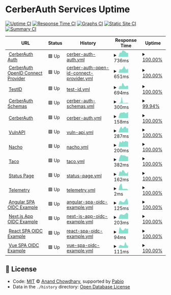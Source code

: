 # CerberAuth Services Uptime

[![Uptime CI](https://github.com/cerberauth/upptime/workflows/Uptime%20CI/badge.svg)](https://github.com/cerberauth/upptime/actions?query=workflow%3A%22Uptime+CI%22)
[![Response Time CI](https://github.com/cerberauth/upptime/workflows/Response%20Time%20CI/badge.svg)](https://github.com/cerberauth/upptime/actions?query=workflow%3A%22Response+Time+CI%22)
[![Graphs CI](https://github.com/cerberauth/upptime/workflows/Graphs%20CI/badge.svg)](https://github.com/cerberauth/upptime/actions?query=workflow%3A%22Graphs+CI%22)
[![Static Site CI](https://github.com/cerberauth/upptime/workflows/Static%20Site%20CI/badge.svg)](https://github.com/cerberauth/upptime/actions?query=workflow%3A%22Static+Site+CI%22)
[![Summary CI](https://github.com/cerberauth/upptime/workflows/Summary%20CI/badge.svg)](https://github.com/cerberauth/upptime/actions?query=workflow%3A%22Summary+CI%22)

<!--start: status pages-->
<!-- This summary is generated by Upptime (https://github.com/upptime/upptime) -->
<!-- Do not edit this manually, your changes will be overwritten -->
<!-- prettier-ignore -->
| URL | Status | History | Response Time | Uptime |
| --- | ------ | ------- | ------------- | ------ |
| <img alt="" src="https://icons.duckduckgo.com/ip3/auth.cerberauth.com.ico" height="13"> [CerberAuth Auth](https://auth.cerberauth.com/health/ready) | 🟩 Up | [cerber-auth-auth.yml](https://github.com/cerberauth/upptime/commits/HEAD/history/cerber-auth-auth.yml) | <details><summary><img alt="Response time graph" src="./graphs/cerber-auth-auth/response-time-week.png" height="20"> 736ms</summary><br><a href="https://status.cerberauth.com/history/cerber-auth-auth"><img alt="Response time 818" src="https://img.shields.io/endpoint?url=https%3A%2F%2Fraw.githubusercontent.com%2Fcerberauth%2Fupptime%2FHEAD%2Fapi%2Fcerber-auth-auth%2Fresponse-time.json"></a><br><a href="https://status.cerberauth.com/history/cerber-auth-auth"><img alt="24-hour response time 592" src="https://img.shields.io/endpoint?url=https%3A%2F%2Fraw.githubusercontent.com%2Fcerberauth%2Fupptime%2FHEAD%2Fapi%2Fcerber-auth-auth%2Fresponse-time-day.json"></a><br><a href="https://status.cerberauth.com/history/cerber-auth-auth"><img alt="7-day response time 736" src="https://img.shields.io/endpoint?url=https%3A%2F%2Fraw.githubusercontent.com%2Fcerberauth%2Fupptime%2FHEAD%2Fapi%2Fcerber-auth-auth%2Fresponse-time-week.json"></a><br><a href="https://status.cerberauth.com/history/cerber-auth-auth"><img alt="30-day response time 844" src="https://img.shields.io/endpoint?url=https%3A%2F%2Fraw.githubusercontent.com%2Fcerberauth%2Fupptime%2FHEAD%2Fapi%2Fcerber-auth-auth%2Fresponse-time-month.json"></a><br><a href="https://status.cerberauth.com/history/cerber-auth-auth"><img alt="1-year response time 818" src="https://img.shields.io/endpoint?url=https%3A%2F%2Fraw.githubusercontent.com%2Fcerberauth%2Fupptime%2FHEAD%2Fapi%2Fcerber-auth-auth%2Fresponse-time-year.json"></a></details> | <details><summary><a href="https://status.cerberauth.com/history/cerber-auth-auth">100.00%</a></summary><a href="https://status.cerberauth.com/history/cerber-auth-auth"><img alt="All-time uptime 99.81%" src="https://img.shields.io/endpoint?url=https%3A%2F%2Fraw.githubusercontent.com%2Fcerberauth%2Fupptime%2FHEAD%2Fapi%2Fcerber-auth-auth%2Fuptime.json"></a><br><a href="https://status.cerberauth.com/history/cerber-auth-auth"><img alt="24-hour uptime 100.00%" src="https://img.shields.io/endpoint?url=https%3A%2F%2Fraw.githubusercontent.com%2Fcerberauth%2Fupptime%2FHEAD%2Fapi%2Fcerber-auth-auth%2Fuptime-day.json"></a><br><a href="https://status.cerberauth.com/history/cerber-auth-auth"><img alt="7-day uptime 100.00%" src="https://img.shields.io/endpoint?url=https%3A%2F%2Fraw.githubusercontent.com%2Fcerberauth%2Fupptime%2FHEAD%2Fapi%2Fcerber-auth-auth%2Fuptime-week.json"></a><br><a href="https://status.cerberauth.com/history/cerber-auth-auth"><img alt="30-day uptime 99.67%" src="https://img.shields.io/endpoint?url=https%3A%2F%2Fraw.githubusercontent.com%2Fcerberauth%2Fupptime%2FHEAD%2Fapi%2Fcerber-auth-auth%2Fuptime-month.json"></a><br><a href="https://status.cerberauth.com/history/cerber-auth-auth"><img alt="1-year uptime 99.81%" src="https://img.shields.io/endpoint?url=https%3A%2F%2Fraw.githubusercontent.com%2Fcerberauth%2Fupptime%2FHEAD%2Fapi%2Fcerber-auth-auth%2Fuptime-year.json"></a></details>
| <img alt="" src="https://icons.duckduckgo.com/ip3/oauth.cerberauth.com.ico" height="13"> [CerberAuth OpenID Connect Provider](https://oauth.cerberauth.com/health/ready) | 🟩 Up | [cerber-auth-open-id-connect-provider.yml](https://github.com/cerberauth/upptime/commits/HEAD/history/cerber-auth-open-id-connect-provider.yml) | <details><summary><img alt="Response time graph" src="./graphs/cerber-auth-open-id-connect-provider/response-time-week.png" height="20"> 651ms</summary><br><a href="https://status.cerberauth.com/history/cerber-auth-open-id-connect-provider"><img alt="Response time 747" src="https://img.shields.io/endpoint?url=https%3A%2F%2Fraw.githubusercontent.com%2Fcerberauth%2Fupptime%2FHEAD%2Fapi%2Fcerber-auth-open-id-connect-provider%2Fresponse-time.json"></a><br><a href="https://status.cerberauth.com/history/cerber-auth-open-id-connect-provider"><img alt="24-hour response time 595" src="https://img.shields.io/endpoint?url=https%3A%2F%2Fraw.githubusercontent.com%2Fcerberauth%2Fupptime%2FHEAD%2Fapi%2Fcerber-auth-open-id-connect-provider%2Fresponse-time-day.json"></a><br><a href="https://status.cerberauth.com/history/cerber-auth-open-id-connect-provider"><img alt="7-day response time 651" src="https://img.shields.io/endpoint?url=https%3A%2F%2Fraw.githubusercontent.com%2Fcerberauth%2Fupptime%2FHEAD%2Fapi%2Fcerber-auth-open-id-connect-provider%2Fresponse-time-week.json"></a><br><a href="https://status.cerberauth.com/history/cerber-auth-open-id-connect-provider"><img alt="30-day response time 727" src="https://img.shields.io/endpoint?url=https%3A%2F%2Fraw.githubusercontent.com%2Fcerberauth%2Fupptime%2FHEAD%2Fapi%2Fcerber-auth-open-id-connect-provider%2Fresponse-time-month.json"></a><br><a href="https://status.cerberauth.com/history/cerber-auth-open-id-connect-provider"><img alt="1-year response time 747" src="https://img.shields.io/endpoint?url=https%3A%2F%2Fraw.githubusercontent.com%2Fcerberauth%2Fupptime%2FHEAD%2Fapi%2Fcerber-auth-open-id-connect-provider%2Fresponse-time-year.json"></a></details> | <details><summary><a href="https://status.cerberauth.com/history/cerber-auth-open-id-connect-provider">100.00%</a></summary><a href="https://status.cerberauth.com/history/cerber-auth-open-id-connect-provider"><img alt="All-time uptime 99.82%" src="https://img.shields.io/endpoint?url=https%3A%2F%2Fraw.githubusercontent.com%2Fcerberauth%2Fupptime%2FHEAD%2Fapi%2Fcerber-auth-open-id-connect-provider%2Fuptime.json"></a><br><a href="https://status.cerberauth.com/history/cerber-auth-open-id-connect-provider"><img alt="24-hour uptime 100.00%" src="https://img.shields.io/endpoint?url=https%3A%2F%2Fraw.githubusercontent.com%2Fcerberauth%2Fupptime%2FHEAD%2Fapi%2Fcerber-auth-open-id-connect-provider%2Fuptime-day.json"></a><br><a href="https://status.cerberauth.com/history/cerber-auth-open-id-connect-provider"><img alt="7-day uptime 100.00%" src="https://img.shields.io/endpoint?url=https%3A%2F%2Fraw.githubusercontent.com%2Fcerberauth%2Fupptime%2FHEAD%2Fapi%2Fcerber-auth-open-id-connect-provider%2Fuptime-week.json"></a><br><a href="https://status.cerberauth.com/history/cerber-auth-open-id-connect-provider"><img alt="30-day uptime 99.67%" src="https://img.shields.io/endpoint?url=https%3A%2F%2Fraw.githubusercontent.com%2Fcerberauth%2Fupptime%2FHEAD%2Fapi%2Fcerber-auth-open-id-connect-provider%2Fuptime-month.json"></a><br><a href="https://status.cerberauth.com/history/cerber-auth-open-id-connect-provider"><img alt="1-year uptime 99.82%" src="https://img.shields.io/endpoint?url=https%3A%2F%2Fraw.githubusercontent.com%2Fcerberauth%2Fupptime%2FHEAD%2Fapi%2Fcerber-auth-open-id-connect-provider%2Fuptime-year.json"></a></details>
| <img alt="" src="https://icons.duckduckgo.com/ip3/testid.cerberauth.com.ico" height="13"> [TestID](https://testid.cerberauth.com/health/ready) | 🟩 Up | [test-id.yml](https://github.com/cerberauth/upptime/commits/HEAD/history/test-id.yml) | <details><summary><img alt="Response time graph" src="./graphs/test-id/response-time-week.png" height="20"> 694ms</summary><br><a href="https://status.cerberauth.com/history/test-id"><img alt="Response time 780" src="https://img.shields.io/endpoint?url=https%3A%2F%2Fraw.githubusercontent.com%2Fcerberauth%2Fupptime%2FHEAD%2Fapi%2Ftest-id%2Fresponse-time.json"></a><br><a href="https://status.cerberauth.com/history/test-id"><img alt="24-hour response time 815" src="https://img.shields.io/endpoint?url=https%3A%2F%2Fraw.githubusercontent.com%2Fcerberauth%2Fupptime%2FHEAD%2Fapi%2Ftest-id%2Fresponse-time-day.json"></a><br><a href="https://status.cerberauth.com/history/test-id"><img alt="7-day response time 694" src="https://img.shields.io/endpoint?url=https%3A%2F%2Fraw.githubusercontent.com%2Fcerberauth%2Fupptime%2FHEAD%2Fapi%2Ftest-id%2Fresponse-time-week.json"></a><br><a href="https://status.cerberauth.com/history/test-id"><img alt="30-day response time 787" src="https://img.shields.io/endpoint?url=https%3A%2F%2Fraw.githubusercontent.com%2Fcerberauth%2Fupptime%2FHEAD%2Fapi%2Ftest-id%2Fresponse-time-month.json"></a><br><a href="https://status.cerberauth.com/history/test-id"><img alt="1-year response time 780" src="https://img.shields.io/endpoint?url=https%3A%2F%2Fraw.githubusercontent.com%2Fcerberauth%2Fupptime%2FHEAD%2Fapi%2Ftest-id%2Fresponse-time-year.json"></a></details> | <details><summary><a href="https://status.cerberauth.com/history/test-id">100.00%</a></summary><a href="https://status.cerberauth.com/history/test-id"><img alt="All-time uptime 99.99%" src="https://img.shields.io/endpoint?url=https%3A%2F%2Fraw.githubusercontent.com%2Fcerberauth%2Fupptime%2FHEAD%2Fapi%2Ftest-id%2Fuptime.json"></a><br><a href="https://status.cerberauth.com/history/test-id"><img alt="24-hour uptime 100.00%" src="https://img.shields.io/endpoint?url=https%3A%2F%2Fraw.githubusercontent.com%2Fcerberauth%2Fupptime%2FHEAD%2Fapi%2Ftest-id%2Fuptime-day.json"></a><br><a href="https://status.cerberauth.com/history/test-id"><img alt="7-day uptime 100.00%" src="https://img.shields.io/endpoint?url=https%3A%2F%2Fraw.githubusercontent.com%2Fcerberauth%2Fupptime%2FHEAD%2Fapi%2Ftest-id%2Fuptime-week.json"></a><br><a href="https://status.cerberauth.com/history/test-id"><img alt="30-day uptime 99.99%" src="https://img.shields.io/endpoint?url=https%3A%2F%2Fraw.githubusercontent.com%2Fcerberauth%2Fupptime%2FHEAD%2Fapi%2Ftest-id%2Fuptime-month.json"></a><br><a href="https://status.cerberauth.com/history/test-id"><img alt="1-year uptime 99.99%" src="https://img.shields.io/endpoint?url=https%3A%2F%2Fraw.githubusercontent.com%2Fcerberauth%2Fupptime%2FHEAD%2Fapi%2Ftest-id%2Fuptime-year.json"></a></details>
| <img alt="" src="https://icons.duckduckgo.com/ip3/schemas.cerberauth.com.ico" height="13"> [CerberAuth Schemas](https://schemas.cerberauth.com) | 🟩 Up | [cerber-auth-schemas.yml](https://github.com/cerberauth/upptime/commits/HEAD/history/cerber-auth-schemas.yml) | <details><summary><img alt="Response time graph" src="./graphs/cerber-auth-schemas/response-time-week.png" height="20"> 300ms</summary><br><a href="https://status.cerberauth.com/history/cerber-auth-schemas"><img alt="Response time 529" src="https://img.shields.io/endpoint?url=https%3A%2F%2Fraw.githubusercontent.com%2Fcerberauth%2Fupptime%2FHEAD%2Fapi%2Fcerber-auth-schemas%2Fresponse-time.json"></a><br><a href="https://status.cerberauth.com/history/cerber-auth-schemas"><img alt="24-hour response time 124" src="https://img.shields.io/endpoint?url=https%3A%2F%2Fraw.githubusercontent.com%2Fcerberauth%2Fupptime%2FHEAD%2Fapi%2Fcerber-auth-schemas%2Fresponse-time-day.json"></a><br><a href="https://status.cerberauth.com/history/cerber-auth-schemas"><img alt="7-day response time 300" src="https://img.shields.io/endpoint?url=https%3A%2F%2Fraw.githubusercontent.com%2Fcerberauth%2Fupptime%2FHEAD%2Fapi%2Fcerber-auth-schemas%2Fresponse-time-week.json"></a><br><a href="https://status.cerberauth.com/history/cerber-auth-schemas"><img alt="30-day response time 196" src="https://img.shields.io/endpoint?url=https%3A%2F%2Fraw.githubusercontent.com%2Fcerberauth%2Fupptime%2FHEAD%2Fapi%2Fcerber-auth-schemas%2Fresponse-time-month.json"></a><br><a href="https://status.cerberauth.com/history/cerber-auth-schemas"><img alt="1-year response time 529" src="https://img.shields.io/endpoint?url=https%3A%2F%2Fraw.githubusercontent.com%2Fcerberauth%2Fupptime%2FHEAD%2Fapi%2Fcerber-auth-schemas%2Fresponse-time-year.json"></a></details> | <details><summary><a href="https://status.cerberauth.com/history/cerber-auth-schemas">99.94%</a></summary><a href="https://status.cerberauth.com/history/cerber-auth-schemas"><img alt="All-time uptime 99.98%" src="https://img.shields.io/endpoint?url=https%3A%2F%2Fraw.githubusercontent.com%2Fcerberauth%2Fupptime%2FHEAD%2Fapi%2Fcerber-auth-schemas%2Fuptime.json"></a><br><a href="https://status.cerberauth.com/history/cerber-auth-schemas"><img alt="24-hour uptime 100.00%" src="https://img.shields.io/endpoint?url=https%3A%2F%2Fraw.githubusercontent.com%2Fcerberauth%2Fupptime%2FHEAD%2Fapi%2Fcerber-auth-schemas%2Fuptime-day.json"></a><br><a href="https://status.cerberauth.com/history/cerber-auth-schemas"><img alt="7-day uptime 99.94%" src="https://img.shields.io/endpoint?url=https%3A%2F%2Fraw.githubusercontent.com%2Fcerberauth%2Fupptime%2FHEAD%2Fapi%2Fcerber-auth-schemas%2Fuptime-week.json"></a><br><a href="https://status.cerberauth.com/history/cerber-auth-schemas"><img alt="30-day uptime 99.99%" src="https://img.shields.io/endpoint?url=https%3A%2F%2Fraw.githubusercontent.com%2Fcerberauth%2Fupptime%2FHEAD%2Fapi%2Fcerber-auth-schemas%2Fuptime-month.json"></a><br><a href="https://status.cerberauth.com/history/cerber-auth-schemas"><img alt="1-year uptime 99.98%" src="https://img.shields.io/endpoint?url=https%3A%2F%2Fraw.githubusercontent.com%2Fcerberauth%2Fupptime%2FHEAD%2Fapi%2Fcerber-auth-schemas%2Fuptime-year.json"></a></details>
| <img alt="" src="https://icons.duckduckgo.com/ip3/www.cerberauth.com.ico" height="13"> [CerberAuth](https://www.cerberauth.com) | 🟩 Up | [cerber-auth.yml](https://github.com/cerberauth/upptime/commits/HEAD/history/cerber-auth.yml) | <details><summary><img alt="Response time graph" src="./graphs/cerber-auth/response-time-week.png" height="20"> 158ms</summary><br><a href="https://status.cerberauth.com/history/cerber-auth"><img alt="Response time 206" src="https://img.shields.io/endpoint?url=https%3A%2F%2Fraw.githubusercontent.com%2Fcerberauth%2Fupptime%2FHEAD%2Fapi%2Fcerber-auth%2Fresponse-time.json"></a><br><a href="https://status.cerberauth.com/history/cerber-auth"><img alt="24-hour response time 183" src="https://img.shields.io/endpoint?url=https%3A%2F%2Fraw.githubusercontent.com%2Fcerberauth%2Fupptime%2FHEAD%2Fapi%2Fcerber-auth%2Fresponse-time-day.json"></a><br><a href="https://status.cerberauth.com/history/cerber-auth"><img alt="7-day response time 158" src="https://img.shields.io/endpoint?url=https%3A%2F%2Fraw.githubusercontent.com%2Fcerberauth%2Fupptime%2FHEAD%2Fapi%2Fcerber-auth%2Fresponse-time-week.json"></a><br><a href="https://status.cerberauth.com/history/cerber-auth"><img alt="30-day response time 161" src="https://img.shields.io/endpoint?url=https%3A%2F%2Fraw.githubusercontent.com%2Fcerberauth%2Fupptime%2FHEAD%2Fapi%2Fcerber-auth%2Fresponse-time-month.json"></a><br><a href="https://status.cerberauth.com/history/cerber-auth"><img alt="1-year response time 206" src="https://img.shields.io/endpoint?url=https%3A%2F%2Fraw.githubusercontent.com%2Fcerberauth%2Fupptime%2FHEAD%2Fapi%2Fcerber-auth%2Fresponse-time-year.json"></a></details> | <details><summary><a href="https://status.cerberauth.com/history/cerber-auth">100.00%</a></summary><a href="https://status.cerberauth.com/history/cerber-auth"><img alt="All-time uptime 100.00%" src="https://img.shields.io/endpoint?url=https%3A%2F%2Fraw.githubusercontent.com%2Fcerberauth%2Fupptime%2FHEAD%2Fapi%2Fcerber-auth%2Fuptime.json"></a><br><a href="https://status.cerberauth.com/history/cerber-auth"><img alt="24-hour uptime 100.00%" src="https://img.shields.io/endpoint?url=https%3A%2F%2Fraw.githubusercontent.com%2Fcerberauth%2Fupptime%2FHEAD%2Fapi%2Fcerber-auth%2Fuptime-day.json"></a><br><a href="https://status.cerberauth.com/history/cerber-auth"><img alt="7-day uptime 100.00%" src="https://img.shields.io/endpoint?url=https%3A%2F%2Fraw.githubusercontent.com%2Fcerberauth%2Fupptime%2FHEAD%2Fapi%2Fcerber-auth%2Fuptime-week.json"></a><br><a href="https://status.cerberauth.com/history/cerber-auth"><img alt="30-day uptime 100.00%" src="https://img.shields.io/endpoint?url=https%3A%2F%2Fraw.githubusercontent.com%2Fcerberauth%2Fupptime%2FHEAD%2Fapi%2Fcerber-auth%2Fuptime-month.json"></a><br><a href="https://status.cerberauth.com/history/cerber-auth"><img alt="1-year uptime 100.00%" src="https://img.shields.io/endpoint?url=https%3A%2F%2Fraw.githubusercontent.com%2Fcerberauth%2Fupptime%2FHEAD%2Fapi%2Fcerber-auth%2Fuptime-year.json"></a></details>
| <img alt="" src="https://icons.duckduckgo.com/ip3/vulnapi.cerberauth.com.ico" height="13"> [VulnAPI](https://vulnapi.cerberauth.com) | 🟩 Up | [vuln-api.yml](https://github.com/cerberauth/upptime/commits/HEAD/history/vuln-api.yml) | <details><summary><img alt="Response time graph" src="./graphs/vuln-api/response-time-week.png" height="20"> 287ms</summary><br><a href="https://status.cerberauth.com/history/vuln-api"><img alt="Response time 286" src="https://img.shields.io/endpoint?url=https%3A%2F%2Fraw.githubusercontent.com%2Fcerberauth%2Fupptime%2FHEAD%2Fapi%2Fvuln-api%2Fresponse-time.json"></a><br><a href="https://status.cerberauth.com/history/vuln-api"><img alt="24-hour response time 233" src="https://img.shields.io/endpoint?url=https%3A%2F%2Fraw.githubusercontent.com%2Fcerberauth%2Fupptime%2FHEAD%2Fapi%2Fvuln-api%2Fresponse-time-day.json"></a><br><a href="https://status.cerberauth.com/history/vuln-api"><img alt="7-day response time 287" src="https://img.shields.io/endpoint?url=https%3A%2F%2Fraw.githubusercontent.com%2Fcerberauth%2Fupptime%2FHEAD%2Fapi%2Fvuln-api%2Fresponse-time-week.json"></a><br><a href="https://status.cerberauth.com/history/vuln-api"><img alt="30-day response time 284" src="https://img.shields.io/endpoint?url=https%3A%2F%2Fraw.githubusercontent.com%2Fcerberauth%2Fupptime%2FHEAD%2Fapi%2Fvuln-api%2Fresponse-time-month.json"></a><br><a href="https://status.cerberauth.com/history/vuln-api"><img alt="1-year response time 286" src="https://img.shields.io/endpoint?url=https%3A%2F%2Fraw.githubusercontent.com%2Fcerberauth%2Fupptime%2FHEAD%2Fapi%2Fvuln-api%2Fresponse-time-year.json"></a></details> | <details><summary><a href="https://status.cerberauth.com/history/vuln-api">100.00%</a></summary><a href="https://status.cerberauth.com/history/vuln-api"><img alt="All-time uptime 100.00%" src="https://img.shields.io/endpoint?url=https%3A%2F%2Fraw.githubusercontent.com%2Fcerberauth%2Fupptime%2FHEAD%2Fapi%2Fvuln-api%2Fuptime.json"></a><br><a href="https://status.cerberauth.com/history/vuln-api"><img alt="24-hour uptime 100.00%" src="https://img.shields.io/endpoint?url=https%3A%2F%2Fraw.githubusercontent.com%2Fcerberauth%2Fupptime%2FHEAD%2Fapi%2Fvuln-api%2Fuptime-day.json"></a><br><a href="https://status.cerberauth.com/history/vuln-api"><img alt="7-day uptime 100.00%" src="https://img.shields.io/endpoint?url=https%3A%2F%2Fraw.githubusercontent.com%2Fcerberauth%2Fupptime%2FHEAD%2Fapi%2Fvuln-api%2Fuptime-week.json"></a><br><a href="https://status.cerberauth.com/history/vuln-api"><img alt="30-day uptime 100.00%" src="https://img.shields.io/endpoint?url=https%3A%2F%2Fraw.githubusercontent.com%2Fcerberauth%2Fupptime%2FHEAD%2Fapi%2Fvuln-api%2Fuptime-month.json"></a><br><a href="https://status.cerberauth.com/history/vuln-api"><img alt="1-year uptime 100.00%" src="https://img.shields.io/endpoint?url=https%3A%2F%2Fraw.githubusercontent.com%2Fcerberauth%2Fupptime%2FHEAD%2Fapi%2Fvuln-api%2Fuptime-year.json"></a></details>
| <img alt="" src="https://icons.duckduckgo.com/ip3/nacho.cerberauth.com.ico" height="13"> [Nacho](https://nacho.cerberauth.com) | 🟩 Up | [nacho.yml](https://github.com/cerberauth/upptime/commits/HEAD/history/nacho.yml) | <details><summary><img alt="Response time graph" src="./graphs/nacho/response-time-week.png" height="20"> 200ms</summary><br><a href="https://status.cerberauth.com/history/nacho"><img alt="Response time 249" src="https://img.shields.io/endpoint?url=https%3A%2F%2Fraw.githubusercontent.com%2Fcerberauth%2Fupptime%2FHEAD%2Fapi%2Fnacho%2Fresponse-time.json"></a><br><a href="https://status.cerberauth.com/history/nacho"><img alt="24-hour response time 201" src="https://img.shields.io/endpoint?url=https%3A%2F%2Fraw.githubusercontent.com%2Fcerberauth%2Fupptime%2FHEAD%2Fapi%2Fnacho%2Fresponse-time-day.json"></a><br><a href="https://status.cerberauth.com/history/nacho"><img alt="7-day response time 200" src="https://img.shields.io/endpoint?url=https%3A%2F%2Fraw.githubusercontent.com%2Fcerberauth%2Fupptime%2FHEAD%2Fapi%2Fnacho%2Fresponse-time-week.json"></a><br><a href="https://status.cerberauth.com/history/nacho"><img alt="30-day response time 232" src="https://img.shields.io/endpoint?url=https%3A%2F%2Fraw.githubusercontent.com%2Fcerberauth%2Fupptime%2FHEAD%2Fapi%2Fnacho%2Fresponse-time-month.json"></a><br><a href="https://status.cerberauth.com/history/nacho"><img alt="1-year response time 249" src="https://img.shields.io/endpoint?url=https%3A%2F%2Fraw.githubusercontent.com%2Fcerberauth%2Fupptime%2FHEAD%2Fapi%2Fnacho%2Fresponse-time-year.json"></a></details> | <details><summary><a href="https://status.cerberauth.com/history/nacho">100.00%</a></summary><a href="https://status.cerberauth.com/history/nacho"><img alt="All-time uptime 100.00%" src="https://img.shields.io/endpoint?url=https%3A%2F%2Fraw.githubusercontent.com%2Fcerberauth%2Fupptime%2FHEAD%2Fapi%2Fnacho%2Fuptime.json"></a><br><a href="https://status.cerberauth.com/history/nacho"><img alt="24-hour uptime 100.00%" src="https://img.shields.io/endpoint?url=https%3A%2F%2Fraw.githubusercontent.com%2Fcerberauth%2Fupptime%2FHEAD%2Fapi%2Fnacho%2Fuptime-day.json"></a><br><a href="https://status.cerberauth.com/history/nacho"><img alt="7-day uptime 100.00%" src="https://img.shields.io/endpoint?url=https%3A%2F%2Fraw.githubusercontent.com%2Fcerberauth%2Fupptime%2FHEAD%2Fapi%2Fnacho%2Fuptime-week.json"></a><br><a href="https://status.cerberauth.com/history/nacho"><img alt="30-day uptime 100.00%" src="https://img.shields.io/endpoint?url=https%3A%2F%2Fraw.githubusercontent.com%2Fcerberauth%2Fupptime%2FHEAD%2Fapi%2Fnacho%2Fuptime-month.json"></a><br><a href="https://status.cerberauth.com/history/nacho"><img alt="1-year uptime 100.00%" src="https://img.shields.io/endpoint?url=https%3A%2F%2Fraw.githubusercontent.com%2Fcerberauth%2Fupptime%2FHEAD%2Fapi%2Fnacho%2Fuptime-year.json"></a></details>
| <img alt="" src="https://icons.duckduckgo.com/ip3/taco.cerberauth.com.ico" height="13"> [Taco](https://taco.cerberauth.com) | 🟩 Up | [taco.yml](https://github.com/cerberauth/upptime/commits/HEAD/history/taco.yml) | <details><summary><img alt="Response time graph" src="./graphs/taco/response-time-week.png" height="20"> 382ms</summary><br><a href="https://status.cerberauth.com/history/taco"><img alt="Response time 401" src="https://img.shields.io/endpoint?url=https%3A%2F%2Fraw.githubusercontent.com%2Fcerberauth%2Fupptime%2FHEAD%2Fapi%2Ftaco%2Fresponse-time.json"></a><br><a href="https://status.cerberauth.com/history/taco"><img alt="24-hour response time 433" src="https://img.shields.io/endpoint?url=https%3A%2F%2Fraw.githubusercontent.com%2Fcerberauth%2Fupptime%2FHEAD%2Fapi%2Ftaco%2Fresponse-time-day.json"></a><br><a href="https://status.cerberauth.com/history/taco"><img alt="7-day response time 382" src="https://img.shields.io/endpoint?url=https%3A%2F%2Fraw.githubusercontent.com%2Fcerberauth%2Fupptime%2FHEAD%2Fapi%2Ftaco%2Fresponse-time-week.json"></a><br><a href="https://status.cerberauth.com/history/taco"><img alt="30-day response time 388" src="https://img.shields.io/endpoint?url=https%3A%2F%2Fraw.githubusercontent.com%2Fcerberauth%2Fupptime%2FHEAD%2Fapi%2Ftaco%2Fresponse-time-month.json"></a><br><a href="https://status.cerberauth.com/history/taco"><img alt="1-year response time 401" src="https://img.shields.io/endpoint?url=https%3A%2F%2Fraw.githubusercontent.com%2Fcerberauth%2Fupptime%2FHEAD%2Fapi%2Ftaco%2Fresponse-time-year.json"></a></details> | <details><summary><a href="https://status.cerberauth.com/history/taco">100.00%</a></summary><a href="https://status.cerberauth.com/history/taco"><img alt="All-time uptime 100.00%" src="https://img.shields.io/endpoint?url=https%3A%2F%2Fraw.githubusercontent.com%2Fcerberauth%2Fupptime%2FHEAD%2Fapi%2Ftaco%2Fuptime.json"></a><br><a href="https://status.cerberauth.com/history/taco"><img alt="24-hour uptime 100.00%" src="https://img.shields.io/endpoint?url=https%3A%2F%2Fraw.githubusercontent.com%2Fcerberauth%2Fupptime%2FHEAD%2Fapi%2Ftaco%2Fuptime-day.json"></a><br><a href="https://status.cerberauth.com/history/taco"><img alt="7-day uptime 100.00%" src="https://img.shields.io/endpoint?url=https%3A%2F%2Fraw.githubusercontent.com%2Fcerberauth%2Fupptime%2FHEAD%2Fapi%2Ftaco%2Fuptime-week.json"></a><br><a href="https://status.cerberauth.com/history/taco"><img alt="30-day uptime 100.00%" src="https://img.shields.io/endpoint?url=https%3A%2F%2Fraw.githubusercontent.com%2Fcerberauth%2Fupptime%2FHEAD%2Fapi%2Ftaco%2Fuptime-month.json"></a><br><a href="https://status.cerberauth.com/history/taco"><img alt="1-year uptime 100.00%" src="https://img.shields.io/endpoint?url=https%3A%2F%2Fraw.githubusercontent.com%2Fcerberauth%2Fupptime%2FHEAD%2Fapi%2Ftaco%2Fuptime-year.json"></a></details>
| <img alt="" src="https://icons.duckduckgo.com/ip3/status.cerberauth.com.ico" height="13"> [Status Page](https://status.cerberauth.com) | 🟩 Up | [status-page.yml](https://github.com/cerberauth/upptime/commits/HEAD/history/status-page.yml) | <details><summary><img alt="Response time graph" src="./graphs/status-page/response-time-week.png" height="20"> 162ms</summary><br><a href="https://status.cerberauth.com/history/status-page"><img alt="Response time 146" src="https://img.shields.io/endpoint?url=https%3A%2F%2Fraw.githubusercontent.com%2Fcerberauth%2Fupptime%2FHEAD%2Fapi%2Fstatus-page%2Fresponse-time.json"></a><br><a href="https://status.cerberauth.com/history/status-page"><img alt="24-hour response time 232" src="https://img.shields.io/endpoint?url=https%3A%2F%2Fraw.githubusercontent.com%2Fcerberauth%2Fupptime%2FHEAD%2Fapi%2Fstatus-page%2Fresponse-time-day.json"></a><br><a href="https://status.cerberauth.com/history/status-page"><img alt="7-day response time 162" src="https://img.shields.io/endpoint?url=https%3A%2F%2Fraw.githubusercontent.com%2Fcerberauth%2Fupptime%2FHEAD%2Fapi%2Fstatus-page%2Fresponse-time-week.json"></a><br><a href="https://status.cerberauth.com/history/status-page"><img alt="30-day response time 156" src="https://img.shields.io/endpoint?url=https%3A%2F%2Fraw.githubusercontent.com%2Fcerberauth%2Fupptime%2FHEAD%2Fapi%2Fstatus-page%2Fresponse-time-month.json"></a><br><a href="https://status.cerberauth.com/history/status-page"><img alt="1-year response time 146" src="https://img.shields.io/endpoint?url=https%3A%2F%2Fraw.githubusercontent.com%2Fcerberauth%2Fupptime%2FHEAD%2Fapi%2Fstatus-page%2Fresponse-time-year.json"></a></details> | <details><summary><a href="https://status.cerberauth.com/history/status-page">100.00%</a></summary><a href="https://status.cerberauth.com/history/status-page"><img alt="All-time uptime 100.00%" src="https://img.shields.io/endpoint?url=https%3A%2F%2Fraw.githubusercontent.com%2Fcerberauth%2Fupptime%2FHEAD%2Fapi%2Fstatus-page%2Fuptime.json"></a><br><a href="https://status.cerberauth.com/history/status-page"><img alt="24-hour uptime 100.00%" src="https://img.shields.io/endpoint?url=https%3A%2F%2Fraw.githubusercontent.com%2Fcerberauth%2Fupptime%2FHEAD%2Fapi%2Fstatus-page%2Fuptime-day.json"></a><br><a href="https://status.cerberauth.com/history/status-page"><img alt="7-day uptime 100.00%" src="https://img.shields.io/endpoint?url=https%3A%2F%2Fraw.githubusercontent.com%2Fcerberauth%2Fupptime%2FHEAD%2Fapi%2Fstatus-page%2Fuptime-week.json"></a><br><a href="https://status.cerberauth.com/history/status-page"><img alt="30-day uptime 100.00%" src="https://img.shields.io/endpoint?url=https%3A%2F%2Fraw.githubusercontent.com%2Fcerberauth%2Fupptime%2FHEAD%2Fapi%2Fstatus-page%2Fuptime-month.json"></a><br><a href="https://status.cerberauth.com/history/status-page"><img alt="1-year uptime 100.00%" src="https://img.shields.io/endpoint?url=https%3A%2F%2Fraw.githubusercontent.com%2Fcerberauth%2Fupptime%2FHEAD%2Fapi%2Fstatus-page%2Fuptime-year.json"></a></details>
| <img alt="" src="https://icons.duckduckgo.com/ip3/null.ico" height="13"> [Telemetry](telemetry.cerberauth.com) | 🟩 Up | [telemetry.yml](https://github.com/cerberauth/upptime/commits/HEAD/history/telemetry.yml) | <details><summary><img alt="Response time graph" src="./graphs/telemetry/response-time-week.png" height="20"> 2ms</summary><br><a href="https://status.cerberauth.com/history/telemetry"><img alt="Response time 4" src="https://img.shields.io/endpoint?url=https%3A%2F%2Fraw.githubusercontent.com%2Fcerberauth%2Fupptime%2FHEAD%2Fapi%2Ftelemetry%2Fresponse-time.json"></a><br><a href="https://status.cerberauth.com/history/telemetry"><img alt="24-hour response time 2" src="https://img.shields.io/endpoint?url=https%3A%2F%2Fraw.githubusercontent.com%2Fcerberauth%2Fupptime%2FHEAD%2Fapi%2Ftelemetry%2Fresponse-time-day.json"></a><br><a href="https://status.cerberauth.com/history/telemetry"><img alt="7-day response time 2" src="https://img.shields.io/endpoint?url=https%3A%2F%2Fraw.githubusercontent.com%2Fcerberauth%2Fupptime%2FHEAD%2Fapi%2Ftelemetry%2Fresponse-time-week.json"></a><br><a href="https://status.cerberauth.com/history/telemetry"><img alt="30-day response time 4" src="https://img.shields.io/endpoint?url=https%3A%2F%2Fraw.githubusercontent.com%2Fcerberauth%2Fupptime%2FHEAD%2Fapi%2Ftelemetry%2Fresponse-time-month.json"></a><br><a href="https://status.cerberauth.com/history/telemetry"><img alt="1-year response time 4" src="https://img.shields.io/endpoint?url=https%3A%2F%2Fraw.githubusercontent.com%2Fcerberauth%2Fupptime%2FHEAD%2Fapi%2Ftelemetry%2Fresponse-time-year.json"></a></details> | <details><summary><a href="https://status.cerberauth.com/history/telemetry">100.00%</a></summary><a href="https://status.cerberauth.com/history/telemetry"><img alt="All-time uptime 100.00%" src="https://img.shields.io/endpoint?url=https%3A%2F%2Fraw.githubusercontent.com%2Fcerberauth%2Fupptime%2FHEAD%2Fapi%2Ftelemetry%2Fuptime.json"></a><br><a href="https://status.cerberauth.com/history/telemetry"><img alt="24-hour uptime 100.00%" src="https://img.shields.io/endpoint?url=https%3A%2F%2Fraw.githubusercontent.com%2Fcerberauth%2Fupptime%2FHEAD%2Fapi%2Ftelemetry%2Fuptime-day.json"></a><br><a href="https://status.cerberauth.com/history/telemetry"><img alt="7-day uptime 100.00%" src="https://img.shields.io/endpoint?url=https%3A%2F%2Fraw.githubusercontent.com%2Fcerberauth%2Fupptime%2FHEAD%2Fapi%2Ftelemetry%2Fuptime-week.json"></a><br><a href="https://status.cerberauth.com/history/telemetry"><img alt="30-day uptime 100.00%" src="https://img.shields.io/endpoint?url=https%3A%2F%2Fraw.githubusercontent.com%2Fcerberauth%2Fupptime%2FHEAD%2Fapi%2Ftelemetry%2Fuptime-month.json"></a><br><a href="https://status.cerberauth.com/history/telemetry"><img alt="1-year uptime 100.00%" src="https://img.shields.io/endpoint?url=https%3A%2F%2Fraw.githubusercontent.com%2Fcerberauth%2Fupptime%2FHEAD%2Fapi%2Ftelemetry%2Fuptime-year.json"></a></details>
| <img alt="" src="https://icons.duckduckgo.com/ip3/cerberauth-angular-spa-oidc.pages.dev.ico" height="13"> [Angular SPA OIDC Example](https://cerberauth-angular-spa-oidc.pages.dev) | 🟩 Up | [angular-spa-oidc-example.yml](https://github.com/cerberauth/upptime/commits/HEAD/history/angular-spa-oidc-example.yml) | <details><summary><img alt="Response time graph" src="./graphs/angular-spa-oidc-example/response-time-week.png" height="20"> 125ms</summary><br><a href="https://status.cerberauth.com/history/angular-spa-oidc-example"><img alt="Response time 129" src="https://img.shields.io/endpoint?url=https%3A%2F%2Fraw.githubusercontent.com%2Fcerberauth%2Fupptime%2FHEAD%2Fapi%2Fangular-spa-oidc-example%2Fresponse-time.json"></a><br><a href="https://status.cerberauth.com/history/angular-spa-oidc-example"><img alt="24-hour response time 94" src="https://img.shields.io/endpoint?url=https%3A%2F%2Fraw.githubusercontent.com%2Fcerberauth%2Fupptime%2FHEAD%2Fapi%2Fangular-spa-oidc-example%2Fresponse-time-day.json"></a><br><a href="https://status.cerberauth.com/history/angular-spa-oidc-example"><img alt="7-day response time 125" src="https://img.shields.io/endpoint?url=https%3A%2F%2Fraw.githubusercontent.com%2Fcerberauth%2Fupptime%2FHEAD%2Fapi%2Fangular-spa-oidc-example%2Fresponse-time-week.json"></a><br><a href="https://status.cerberauth.com/history/angular-spa-oidc-example"><img alt="30-day response time 122" src="https://img.shields.io/endpoint?url=https%3A%2F%2Fraw.githubusercontent.com%2Fcerberauth%2Fupptime%2FHEAD%2Fapi%2Fangular-spa-oidc-example%2Fresponse-time-month.json"></a><br><a href="https://status.cerberauth.com/history/angular-spa-oidc-example"><img alt="1-year response time 129" src="https://img.shields.io/endpoint?url=https%3A%2F%2Fraw.githubusercontent.com%2Fcerberauth%2Fupptime%2FHEAD%2Fapi%2Fangular-spa-oidc-example%2Fresponse-time-year.json"></a></details> | <details><summary><a href="https://status.cerberauth.com/history/angular-spa-oidc-example">100.00%</a></summary><a href="https://status.cerberauth.com/history/angular-spa-oidc-example"><img alt="All-time uptime 100.00%" src="https://img.shields.io/endpoint?url=https%3A%2F%2Fraw.githubusercontent.com%2Fcerberauth%2Fupptime%2FHEAD%2Fapi%2Fangular-spa-oidc-example%2Fuptime.json"></a><br><a href="https://status.cerberauth.com/history/angular-spa-oidc-example"><img alt="24-hour uptime 100.00%" src="https://img.shields.io/endpoint?url=https%3A%2F%2Fraw.githubusercontent.com%2Fcerberauth%2Fupptime%2FHEAD%2Fapi%2Fangular-spa-oidc-example%2Fuptime-day.json"></a><br><a href="https://status.cerberauth.com/history/angular-spa-oidc-example"><img alt="7-day uptime 100.00%" src="https://img.shields.io/endpoint?url=https%3A%2F%2Fraw.githubusercontent.com%2Fcerberauth%2Fupptime%2FHEAD%2Fapi%2Fangular-spa-oidc-example%2Fuptime-week.json"></a><br><a href="https://status.cerberauth.com/history/angular-spa-oidc-example"><img alt="30-day uptime 100.00%" src="https://img.shields.io/endpoint?url=https%3A%2F%2Fraw.githubusercontent.com%2Fcerberauth%2Fupptime%2FHEAD%2Fapi%2Fangular-spa-oidc-example%2Fuptime-month.json"></a><br><a href="https://status.cerberauth.com/history/angular-spa-oidc-example"><img alt="1-year uptime 100.00%" src="https://img.shields.io/endpoint?url=https%3A%2F%2Fraw.githubusercontent.com%2Fcerberauth%2Fupptime%2FHEAD%2Fapi%2Fangular-spa-oidc-example%2Fuptime-year.json"></a></details>
| <img alt="" src="https://icons.duckduckgo.com/ip3/cerberauth-nextjs-app-oidc.pages.dev.ico" height="13"> [Next.js App OIDC Example](https://cerberauth-nextjs-app-oidc.pages.dev) | 🟩 Up | [next-js-app-oidc-example.yml](https://github.com/cerberauth/upptime/commits/HEAD/history/next-js-app-oidc-example.yml) | <details><summary><img alt="Response time graph" src="./graphs/next-js-app-oidc-example/response-time-week.png" height="20"> 203ms</summary><br><a href="https://status.cerberauth.com/history/next-js-app-oidc-example"><img alt="Response time 205" src="https://img.shields.io/endpoint?url=https%3A%2F%2Fraw.githubusercontent.com%2Fcerberauth%2Fupptime%2FHEAD%2Fapi%2Fnext-js-app-oidc-example%2Fresponse-time.json"></a><br><a href="https://status.cerberauth.com/history/next-js-app-oidc-example"><img alt="24-hour response time 303" src="https://img.shields.io/endpoint?url=https%3A%2F%2Fraw.githubusercontent.com%2Fcerberauth%2Fupptime%2FHEAD%2Fapi%2Fnext-js-app-oidc-example%2Fresponse-time-day.json"></a><br><a href="https://status.cerberauth.com/history/next-js-app-oidc-example"><img alt="7-day response time 203" src="https://img.shields.io/endpoint?url=https%3A%2F%2Fraw.githubusercontent.com%2Fcerberauth%2Fupptime%2FHEAD%2Fapi%2Fnext-js-app-oidc-example%2Fresponse-time-week.json"></a><br><a href="https://status.cerberauth.com/history/next-js-app-oidc-example"><img alt="30-day response time 198" src="https://img.shields.io/endpoint?url=https%3A%2F%2Fraw.githubusercontent.com%2Fcerberauth%2Fupptime%2FHEAD%2Fapi%2Fnext-js-app-oidc-example%2Fresponse-time-month.json"></a><br><a href="https://status.cerberauth.com/history/next-js-app-oidc-example"><img alt="1-year response time 205" src="https://img.shields.io/endpoint?url=https%3A%2F%2Fraw.githubusercontent.com%2Fcerberauth%2Fupptime%2FHEAD%2Fapi%2Fnext-js-app-oidc-example%2Fresponse-time-year.json"></a></details> | <details><summary><a href="https://status.cerberauth.com/history/next-js-app-oidc-example">100.00%</a></summary><a href="https://status.cerberauth.com/history/next-js-app-oidc-example"><img alt="All-time uptime 100.00%" src="https://img.shields.io/endpoint?url=https%3A%2F%2Fraw.githubusercontent.com%2Fcerberauth%2Fupptime%2FHEAD%2Fapi%2Fnext-js-app-oidc-example%2Fuptime.json"></a><br><a href="https://status.cerberauth.com/history/next-js-app-oidc-example"><img alt="24-hour uptime 100.00%" src="https://img.shields.io/endpoint?url=https%3A%2F%2Fraw.githubusercontent.com%2Fcerberauth%2Fupptime%2FHEAD%2Fapi%2Fnext-js-app-oidc-example%2Fuptime-day.json"></a><br><a href="https://status.cerberauth.com/history/next-js-app-oidc-example"><img alt="7-day uptime 100.00%" src="https://img.shields.io/endpoint?url=https%3A%2F%2Fraw.githubusercontent.com%2Fcerberauth%2Fupptime%2FHEAD%2Fapi%2Fnext-js-app-oidc-example%2Fuptime-week.json"></a><br><a href="https://status.cerberauth.com/history/next-js-app-oidc-example"><img alt="30-day uptime 100.00%" src="https://img.shields.io/endpoint?url=https%3A%2F%2Fraw.githubusercontent.com%2Fcerberauth%2Fupptime%2FHEAD%2Fapi%2Fnext-js-app-oidc-example%2Fuptime-month.json"></a><br><a href="https://status.cerberauth.com/history/next-js-app-oidc-example"><img alt="1-year uptime 100.00%" src="https://img.shields.io/endpoint?url=https%3A%2F%2Fraw.githubusercontent.com%2Fcerberauth%2Fupptime%2FHEAD%2Fapi%2Fnext-js-app-oidc-example%2Fuptime-year.json"></a></details>
| <img alt="" src="https://icons.duckduckgo.com/ip3/cerberauth-react-spa-oidc.pages.dev.ico" height="13"> [React SPA OIDC Example](https://cerberauth-react-spa-oidc.pages.dev) | 🟩 Up | [react-spa-oidc-example.yml](https://github.com/cerberauth/upptime/commits/HEAD/history/react-spa-oidc-example.yml) | <details><summary><img alt="Response time graph" src="./graphs/react-spa-oidc-example/response-time-week.png" height="20"> 94ms</summary><br><a href="https://status.cerberauth.com/history/react-spa-oidc-example"><img alt="Response time 116" src="https://img.shields.io/endpoint?url=https%3A%2F%2Fraw.githubusercontent.com%2Fcerberauth%2Fupptime%2FHEAD%2Fapi%2Freact-spa-oidc-example%2Fresponse-time.json"></a><br><a href="https://status.cerberauth.com/history/react-spa-oidc-example"><img alt="24-hour response time 97" src="https://img.shields.io/endpoint?url=https%3A%2F%2Fraw.githubusercontent.com%2Fcerberauth%2Fupptime%2FHEAD%2Fapi%2Freact-spa-oidc-example%2Fresponse-time-day.json"></a><br><a href="https://status.cerberauth.com/history/react-spa-oidc-example"><img alt="7-day response time 94" src="https://img.shields.io/endpoint?url=https%3A%2F%2Fraw.githubusercontent.com%2Fcerberauth%2Fupptime%2FHEAD%2Fapi%2Freact-spa-oidc-example%2Fresponse-time-week.json"></a><br><a href="https://status.cerberauth.com/history/react-spa-oidc-example"><img alt="30-day response time 108" src="https://img.shields.io/endpoint?url=https%3A%2F%2Fraw.githubusercontent.com%2Fcerberauth%2Fupptime%2FHEAD%2Fapi%2Freact-spa-oidc-example%2Fresponse-time-month.json"></a><br><a href="https://status.cerberauth.com/history/react-spa-oidc-example"><img alt="1-year response time 116" src="https://img.shields.io/endpoint?url=https%3A%2F%2Fraw.githubusercontent.com%2Fcerberauth%2Fupptime%2FHEAD%2Fapi%2Freact-spa-oidc-example%2Fresponse-time-year.json"></a></details> | <details><summary><a href="https://status.cerberauth.com/history/react-spa-oidc-example">100.00%</a></summary><a href="https://status.cerberauth.com/history/react-spa-oidc-example"><img alt="All-time uptime 100.00%" src="https://img.shields.io/endpoint?url=https%3A%2F%2Fraw.githubusercontent.com%2Fcerberauth%2Fupptime%2FHEAD%2Fapi%2Freact-spa-oidc-example%2Fuptime.json"></a><br><a href="https://status.cerberauth.com/history/react-spa-oidc-example"><img alt="24-hour uptime 100.00%" src="https://img.shields.io/endpoint?url=https%3A%2F%2Fraw.githubusercontent.com%2Fcerberauth%2Fupptime%2FHEAD%2Fapi%2Freact-spa-oidc-example%2Fuptime-day.json"></a><br><a href="https://status.cerberauth.com/history/react-spa-oidc-example"><img alt="7-day uptime 100.00%" src="https://img.shields.io/endpoint?url=https%3A%2F%2Fraw.githubusercontent.com%2Fcerberauth%2Fupptime%2FHEAD%2Fapi%2Freact-spa-oidc-example%2Fuptime-week.json"></a><br><a href="https://status.cerberauth.com/history/react-spa-oidc-example"><img alt="30-day uptime 100.00%" src="https://img.shields.io/endpoint?url=https%3A%2F%2Fraw.githubusercontent.com%2Fcerberauth%2Fupptime%2FHEAD%2Fapi%2Freact-spa-oidc-example%2Fuptime-month.json"></a><br><a href="https://status.cerberauth.com/history/react-spa-oidc-example"><img alt="1-year uptime 100.00%" src="https://img.shields.io/endpoint?url=https%3A%2F%2Fraw.githubusercontent.com%2Fcerberauth%2Fupptime%2FHEAD%2Fapi%2Freact-spa-oidc-example%2Fuptime-year.json"></a></details>
| <img alt="" src="https://icons.duckduckgo.com/ip3/cerberauth-vue-spa-oidc.pages.dev.ico" height="13"> [Vue SPA OIDC Example](https://cerberauth-vue-spa-oidc.pages.dev) | 🟩 Up | [vue-spa-oidc-example.yml](https://github.com/cerberauth/upptime/commits/HEAD/history/vue-spa-oidc-example.yml) | <details><summary><img alt="Response time graph" src="./graphs/vue-spa-oidc-example/response-time-week.png" height="20"> 111ms</summary><br><a href="https://status.cerberauth.com/history/vue-spa-oidc-example"><img alt="Response time 113" src="https://img.shields.io/endpoint?url=https%3A%2F%2Fraw.githubusercontent.com%2Fcerberauth%2Fupptime%2FHEAD%2Fapi%2Fvue-spa-oidc-example%2Fresponse-time.json"></a><br><a href="https://status.cerberauth.com/history/vue-spa-oidc-example"><img alt="24-hour response time 109" src="https://img.shields.io/endpoint?url=https%3A%2F%2Fraw.githubusercontent.com%2Fcerberauth%2Fupptime%2FHEAD%2Fapi%2Fvue-spa-oidc-example%2Fresponse-time-day.json"></a><br><a href="https://status.cerberauth.com/history/vue-spa-oidc-example"><img alt="7-day response time 111" src="https://img.shields.io/endpoint?url=https%3A%2F%2Fraw.githubusercontent.com%2Fcerberauth%2Fupptime%2FHEAD%2Fapi%2Fvue-spa-oidc-example%2Fresponse-time-week.json"></a><br><a href="https://status.cerberauth.com/history/vue-spa-oidc-example"><img alt="30-day response time 116" src="https://img.shields.io/endpoint?url=https%3A%2F%2Fraw.githubusercontent.com%2Fcerberauth%2Fupptime%2FHEAD%2Fapi%2Fvue-spa-oidc-example%2Fresponse-time-month.json"></a><br><a href="https://status.cerberauth.com/history/vue-spa-oidc-example"><img alt="1-year response time 113" src="https://img.shields.io/endpoint?url=https%3A%2F%2Fraw.githubusercontent.com%2Fcerberauth%2Fupptime%2FHEAD%2Fapi%2Fvue-spa-oidc-example%2Fresponse-time-year.json"></a></details> | <details><summary><a href="https://status.cerberauth.com/history/vue-spa-oidc-example">100.00%</a></summary><a href="https://status.cerberauth.com/history/vue-spa-oidc-example"><img alt="All-time uptime 100.00%" src="https://img.shields.io/endpoint?url=https%3A%2F%2Fraw.githubusercontent.com%2Fcerberauth%2Fupptime%2FHEAD%2Fapi%2Fvue-spa-oidc-example%2Fuptime.json"></a><br><a href="https://status.cerberauth.com/history/vue-spa-oidc-example"><img alt="24-hour uptime 100.00%" src="https://img.shields.io/endpoint?url=https%3A%2F%2Fraw.githubusercontent.com%2Fcerberauth%2Fupptime%2FHEAD%2Fapi%2Fvue-spa-oidc-example%2Fuptime-day.json"></a><br><a href="https://status.cerberauth.com/history/vue-spa-oidc-example"><img alt="7-day uptime 100.00%" src="https://img.shields.io/endpoint?url=https%3A%2F%2Fraw.githubusercontent.com%2Fcerberauth%2Fupptime%2FHEAD%2Fapi%2Fvue-spa-oidc-example%2Fuptime-week.json"></a><br><a href="https://status.cerberauth.com/history/vue-spa-oidc-example"><img alt="30-day uptime 100.00%" src="https://img.shields.io/endpoint?url=https%3A%2F%2Fraw.githubusercontent.com%2Fcerberauth%2Fupptime%2FHEAD%2Fapi%2Fvue-spa-oidc-example%2Fuptime-month.json"></a><br><a href="https://status.cerberauth.com/history/vue-spa-oidc-example"><img alt="1-year uptime 100.00%" src="https://img.shields.io/endpoint?url=https%3A%2F%2Fraw.githubusercontent.com%2Fcerberauth%2Fupptime%2FHEAD%2Fapi%2Fvue-spa-oidc-example%2Fuptime-year.json"></a></details>

<!--end: status pages-->

## 📄 License

- Code: [MIT](./LICENSE) © [Anand Chowdhary](https://anandchowdhary.com), supported by [Pabio](https://pabio.com)
- Data in the `./history` directory: [Open Database License](https://opendatacommons.org/licenses/odbl/1-0/)
